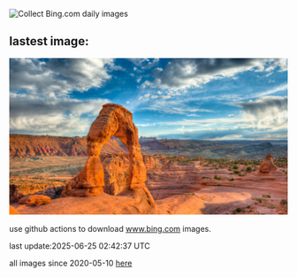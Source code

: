 ![Collect Bing.com daily images](https://github.com/counter2015/bing-daily-images/workflows/Collect%20Bing.com%20daily%20images/badge.svg)
## lastest image:
![](images/img.jpg)

use github actions to download www.bing.com images.

last update:2025-06-25 02:42:37 UTC

all images since 2020-05-10 [here](https://github.com/counter2015/bing-daily-images/tree/master/images) 
